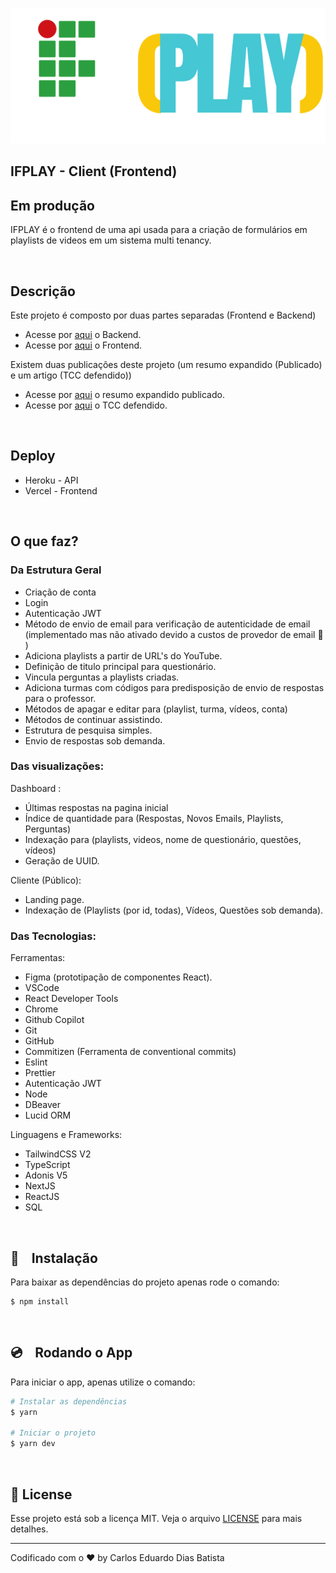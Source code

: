 <p align="center">
  <img src="./public/logo.svg">
</p>

## IFPLAY - Client (Frontend)

## Em produção

IFPLAY é o frontend de uma api usada para a criação de formulários em playlists de videos em um sistema multi tenancy.

<br />

## Descrição

Este projeto é composto por duas partes separadas (Frontend e Backend)

- Acesse por <a href = 'https://github.com/carloseduardodb/ifplay-api'>aqui</a> o Backend.
- Acesse por <a href = 'https://github.com/carloseduardodb/ifplay'>aqui</a> o Frontend.

Existem duas publicações deste projeto (um resumo expandido (Publicado) e um artigo (TCC defendido))

- Acesse por <a href = 'https://jornada.ifsuldeminas.edu.br/index.php/jctpas2021/jctpas2021/paper/viewFile/6974/5198'>aqui</a> o resumo expandido publicado.
- Acesse por <a href = 'https://drive.google.com/file/d/1bs03lFs6tBpH3nUVUaBZ0BUlzrqXIu41/view?usp=sharing'>aqui</a> o TCC defendido.

<br />

## Deploy

- Heroku - API
- Vercel - Frontend

<br />

## O que faz?

### Da Estrutura Geral

- Criação de conta
- Login
- Autenticação JWT
- Método de envio de email para verificação de autenticidade de email (implementado mas não ativado devido a custos de provedor de email 🙁 )
- Adiciona playlists a partir de URL's do YouTube.
- Definição de titulo principal para questionário.
- Vincula perguntas a playlists criadas.
- Adiciona turmas com códigos para predisposição de envio de respostas para o professor.
- Métodos de apagar e editar para (playlist, turma, vídeos, conta)
- Métodos de continuar assistindo.
- Estrutura de pesquisa simples.
- Envio de respostas sob demanda.

### Das visualizações:

Dashboard :

- Últimas respostas na pagina inicial
- Índice de quantidade para (Respostas, Novos Emails, Playlists, Perguntas)
- Indexação para (playlists, videos, nome de questionário, questões, vídeos)
- Geração de UUID.

Cliente (Público):

- Landing page.
- Indexação de (Playlists (por id, todas), Vídeos, Questões sob demanda).

### Das Tecnologias:

Ferramentas:

- Figma (prototipação de componentes React).
- VSCode
- React Developer Tools
- Chrome
- Github Copilot
- Git
- GitHub
- Commitizen (Ferramenta de conventional commits)
- Eslint
- Prettier
- Autenticação JWT
- Node
- DBeaver
- Lucid ORM

Linguagens e Frameworks:

- TailwindCSS V2
- TypeScript
- Adonis V5
- NextJS
- ReactJS
- SQL

<br />

## 💾 &nbsp;&nbsp; Instalação

Para baixar as dependências do projeto apenas rode o comando:

    $ npm install

<br />

## 💿 &nbsp;&nbsp; Rodando o App

Para iniciar o app, apenas utilize o comando:

```bash
# Instalar as dependências
$ yarn

# Iniciar o projeto
$ yarn dev
```

<br />

## 📝 License

Esse projeto está sob a licença MIT. Veja o arquivo [LICENSE](LICENSE.md) para mais detalhes.

---

Codificado com o ❤️ by Carlos Eduardo Dias Batista
